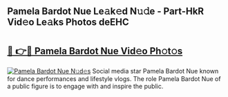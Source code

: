 ## Pamela Bardot Nue Le𝚊k𝚎d N𝚞𝚍e - Part-HkR Vid𝚎o Le𝚊ks Photos deEHC

# <h2><a href="http://fb62zmd.evod.top/?m=Pamela+Bardot+Nue">🔗 👉🔴 Pamela Bardot Nue Vid𝚎o Ph𝚘t𝚘s</a></h2>

[![Pamela Bardot Nue N𝚞d𝚎s](https://i.imgur.com/8V9OHl7.gif)](http://fb62zmd.evod.top/?m=Pamela+Bardot+Nue)
Social media star Pamela Bardot Nue known for dance performances and lifestyle vlogs. The role Pamela Bardot Nue of a public figure is to engage with and inspire the public. 
